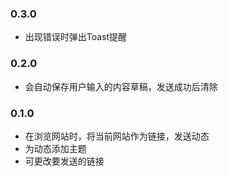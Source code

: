 ### 0.3.0

- 出现错误时弹出Toast提醒

### 0.2.0

- 会自动保存用户输入的内容草稿，发送成功后清除

### 0.1.0

- 在浏览网站时，将当前网站作为链接，发送动态
- 为动态添加主题
- 可更改要发送的链接